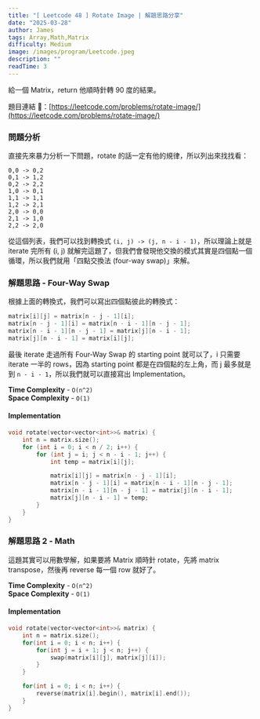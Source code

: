 ```yaml
---
title: "[ Leetcode 48 ] Rotate Image | 解題思路分享"
date: "2025-03-28"
author: James
tags: Array,Math,Matrix
difficulty: Medium
image: /images/program/Leetcode.jpeg
description: ""
readTime: 3
---
```


給一個 Matrix，return 他順時針轉 90 度的結果。

題目連結 🔗：[https://leetcode.com/problems/rotate-image/](https://leetcode.com/problems/rotate-image/)

### **問題分析**

直接先來暴力分析一下問題，rotate 的話一定有他的規律，所以列出來找找看：

```
0,0 -> 0,2
0,1 -> 1,2
0,2 -> 2,2
1,0 -> 0,1
1,1 -> 1,1
1,2 -> 2,1
2,0 -> 0,0
2,1 -> 1,0
2,2 -> 2,0
```

從這個列表，我們可以找到轉換式 `(i, j) -> (j, n - i - 1)`，所以理論上就是 iterate 完所有 (i, j) 就解完這題了，但我們會發現他交換的模式其實是四個點一個循環，所以我們就用「四點交換法 (four-way swap)」來解。

### **解題思路 - Four-Way Swap**

根據上面的轉換式，我們可以寫出四個點彼此的轉換式：

```cpp
matrix[i][j] = matrix[n - j - 1][i]; 
matrix[n - j - 1][i] = matrix[n - i - 1][n - j - 1];
matrix[n - i - 1][n - j - 1] = matrix[j][n - i - 1]; 
matrix[j][n - i - 1] = matrix[i][j];  
```

最後 iterate 走過所有 Four-Way Swap 的 starting point 就可以了，i 只需要 iterate 一半的 rows，因為 starting point 都是在四個點的左上角，而 j 最多就是到 `n - i - 1`，所以我們就可以直接寫出 Implementation。

**Time Complexity** - `O(n^2)`<br>
**Space Complexity** - `O(1)`

#### **Implementation**

```cpp
void rotate(vector<vector<int>>& matrix) {
    int n = matrix.size();
    for (int i = 0; i < n / 2; i++) { 
        for (int j = i; j < n - i - 1; j++) { 
            int temp = matrix[i][j];

            matrix[i][j] = matrix[n - j - 1][i];
            matrix[n - j - 1][i] = matrix[n - i - 1][n - j - 1];
            matrix[n - i - 1][n - j - 1] = matrix[j][n - i - 1];
            matrix[j][n - i - 1] = temp; 
        }
    }
}
```

### **解題思路 2 - Math**

這題其實可以用數學解，如果要將 Matrix 順時針 rotate，先將 matrix transpose，然後再 reverse 每一個 row 就好了。

**Time Complexity** - `O(n^2)`<br>
**Space Complexity** - `O(1)`

#### **Implementation**

```cpp
void rotate(vector<vector<int>>& matrix) {
    int n = matrix.size();
    for(int i = 0; i < n; i++) {
        for(int j = i + 1; j < n; j++) {
            swap(matrix[i][j], matrix[j][i]);
        }
    }

    for(int i = 0; i < n; i++) {
        reverse(matrix[i].begin(), matrix[i].end());
    }
}
```
